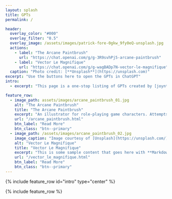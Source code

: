 ```yaml
---
layout: splash
title: GPTs
permalink: /

header:
  overlay_color: "#000"
  overlay_filter: "0.5"
  overlay_image: /assets/images/patrick-fore-0gkw_9fy0eQ-unsplash.jpg
  actions:
    - label: "The Arcane Paintbrush"
      url: "https://chat.openai.com/g/g-3R9svhPj5-arcane-paintbrush"
    - label: "Vector Le Magnifique"
      url: "https://chat.openai.com/g/g-wagBADp7N-vector-le-magnifique"
  caption: "Photo credit: [**Unsplash**](https://unsplash.com)"
excerpt: "Use the buttons here to open the GPTs in ChatGPT"
intro: 
  - excerpt: "This page is a one-stop listing of GPTs created by [joynt.co.uk](https://dev.joynt.co.uk). Use this page to find a GPT or explore some (brief) details about what the GPTs do."

feature_row:
  - image_path: assets/images/arcane_paintbrush_01.jpg
    alt: "The Arcane Paintbrush"
    title: "The Arcane Paintbrush"
    excerpt: "An illustrator for role-playing game characters. Attempts to use a consistent fantasy art style, responding to requests such as 'sketches' or 'studies' in a consistent manner."
    url: "/arcane_paintbrush.html"
    btn_label: "Read More"
    btn_class: "btn--primary"
  - image_path: /assets/images/arcane_paintbrush_02.jpg
    image_caption: "Image courtesy of [Unsplash](https://unsplash.com/)"
    alt: "Vector Le Magnifique"
    title: "Vector Le Magnifique"
    excerpt: "This is some sample content that goes here with **Markdown** formatting."
    url: "/vector_le_magnifique.html"
    btn_label: "Read More"
    btn_class: "btn--primary"
---
```


{% include feature_row id="intro" type="center" %}

{% include feature_row %}